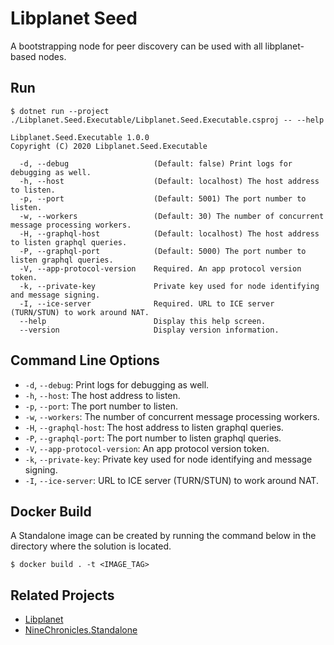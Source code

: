 # Libplanet Seed

A bootstrapping node for peer discovery can be used with all libplanet-based nodes.

## Run

```
$ dotnet run --project ./Libplanet.Seed.Executable/Libplanet.Seed.Executable.csproj -- --help

Libplanet.Seed.Executable 1.0.0
Copyright (C) 2020 Libplanet.Seed.Executable

  -d, --debug                   (Default: false) Print logs for debugging as well.
  -h, --host                    (Default: localhost) The host address to listen.
  -p, --port                    (Default: 5001) The port number to listen.
  -w, --workers                 (Default: 30) The number of concurrent message processing workers.
  -H, --graphql-host            (Default: localhost) The host address to listen graphql queries.
  -P, --graphql-port            (Default: 5000) The port number to listen graphql queries.
  -V, --app-protocol-version    Required. An app protocol version token.
  -k, --private-key             Private key used for node identifying and message signing.
  -I, --ice-server              Required. URL to ICE server (TURN/STUN) to work around NAT.
  --help                        Display this help screen.
  --version                     Display version information.
```

## Command Line Options

 - `-d`, `--debug`: Print logs for debugging as well.
 - `-h`, `--host`: The host address to listen.
 - `-p`, `--port`: The port number to listen.
 - `-w`, `--workers`: The number of concurrent message processing workers.
 - `-H`, `--graphql-host`: The host address to listen graphql queries.
 - `-P`, `--graphql-port`: The port number to listen graphql queries.
 - `-V`, `--app-protocol-version`: An app protocol version token.
 - `-k`, `--private-key`: Private key used for node identifying and message signing.
 - `-I`, `--ice-server`: URL to ICE server (TURN/STUN) to work around NAT.

## Docker Build

A Standalone image can be created by running the command below in the directory where the solution is located.

```
$ docker build . -t <IMAGE_TAG>
```

## Related Projects

- [Libplanet](https://github.com/planetarium/libplanet)
- [NineChronicles.Standalone](https://github.com/planetarium/NineChronicles.Standalone)
